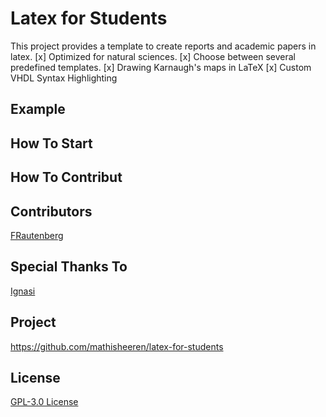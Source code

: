 # Latex for Students
This project provides a template to create reports and academic papers in latex. 
[x] Optimized for natural sciences.
[x] Choose between several predefined templates.
[x] Drawing Karnaugh's maps in LaTeX
[x] Custom VHDL Syntax Highlighting

## Example

## How To Start

## How To Contribut

## Contributors
[FRautenberg](https://github.com/FRautenberg)

## Special Thanks To
[Ignasi](https://tex.stackexchange.com/users/1952/ignasi)

## Project
https://github.com/mathisheeren/latex-for-students

## License
[GPL-3.0 License](LICENSE.txt)
